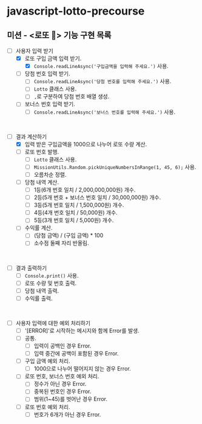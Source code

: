 # javascript-lotto-precourse

## 미션 - <로또 💸> 기능 구현 목록

- [ ] 사용자 입력 받기
  - [x] 로또 구입 금액 입력 받기.
    - [x] `Console.readLineAsync('구입금액을 입력해 주세요.')` 사용.
  - [ ] 당첨 번호 입력 받기.
    - [ ] `Console.readLineAsync('당첨 번호를 입력해 주세요.')` 사용.
    - [ ] `Lotto` 클래스 사용.
    - [ ] `,`로 구분하여 당첨 번호 배열 생성.
  - [ ] 보너스 번호 입력 받기.
    - [ ] `Console.readLineAsync('보너스 번호를 입력해 주세요.')` 사용.

<br>

- [ ] 결과 계산하기
  - [x] 입력 받은 구입금액을 1000으로 나누어 로또 수량 계산.
  - [ ] 로또 번호 발행.
    - [ ] `Lotto` 클래스 사용.
    - [ ] `MissionUtils.Random.pickUniqueNumbersInRange(1, 45, 6);` 사용.
    - [ ] 오름차순 정렬.
  - [ ] 당첨 내역 계산.
    - [ ] 1등(6개 번호 일치 / 2,000,000,000원) 개수.
    - [ ] 2등(5개 번호 + 보너스 번호 일치 / 30,000,000원) 개수.
    - [ ] 3등(5개 번호 일치 / 1,500,000원) 개수.
    - [ ] 4등(4개 번호 일치 / 50,000원) 개수.
    - [ ] 5등(3개 번호 일치 / 5,000원) 개수.
  - [ ] 수익률 계산.
    - [ ] (당첨 금액) / (구입 금액) * 100
    - [ ] 소수점 둘째 자리 반올림.

<br>

- [ ] 결과 출력하기
  - [ ] `Console.print()` 사용.
  - [ ] 로또 수량 및 번호 출력.
  - [ ] 당첨 내역 출력.
  - [ ] 수익률 출력.

<br>

- [ ] 사용자 입력에 대한 예외 처리하기
  - [ ] '[ERROR]'로 시작하는 메시지와 함께 Error를 발생.
  - [ ] 공통.
    - [ ] 입력이 공백인 경우 Error.
    - [ ] 입력 중간에 공백이 포함된 경우 Error.
  - [ ] 구입 금액 예외 처리.
    - [ ] 1000으로 나누어 떨어지지 않는 경우 Error.
  - [ ] 로또 번호, 보너스 번호 예외 처리.
    - [ ] 정수가 아닌 경우 Error.
    - [ ] 중복된 번호인 경우 Error.
    - [ ] 범위(1~45)를 벗어난 경우 Error.
  - [ ] 로또 번호 예외 처리.
    - [ ] 번호가 6개가 아닌 경우 Error.